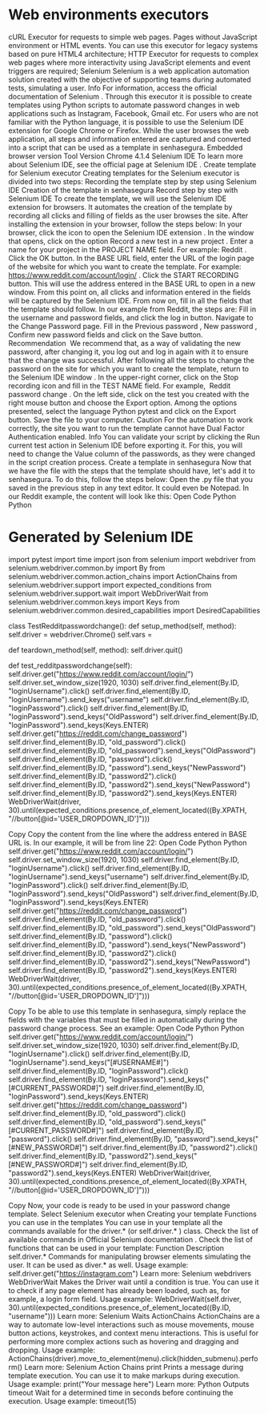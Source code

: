 # Web environments executors 

cURL
Executor for requests to simple web pages. Pages without JavaScript environment or HTML events. You can use this executor for legacy systems based on pure HTML4 architecture;
HTTP
Executor for requests to complex web pages where more interactivity using JavaScript elements and event triggers are required;
Selenium
Selenium is a web application automation solution created with the objective of supporting teams during automated tests, simulating a user.
Info
For information, access the official documentation of 
Selenium
.
Through this executor it is possible to create templates using Python scripts to automate password changes in web applications such as Instagram, Facebook, Gmail etc.
For users who are not familiar with the Python language, it is possible to use the 
Selenium IDE
 extension for Google Chrome or Firefox. While the user browses the web application, all steps and information entered are captured and converted into a script that can be used as a template in senhasegura.
Embedded browser version
Tool
Version
Chrome
4.1.4
Selenium IDE
To learn more about Selenium IDE, see the official page at 
Selenium IDE
.
Create template for Selenium executor
Creating templates for the Selenium executor is divided into two steps:
Recording the template step by step using Selenium IDE
Creation of the template in senhasegura
Record step by step with Selenium IDE
To create the template, we will use the 
Selenium IDE
 extension for browsers. It automates the creation of the template by recording all clicks and filling of fields as the user browses the site.
After installing the extension in your browser, follow the steps below:
In your browser, click the icon to 
open the Selenium IDE extension
.
In the window that opens, click on the option 
Record a new test in a new project
.
Enter a name for your project in the 
PROJECT NAME
 field. For example: 
Reddit
.
Click the 
OK
 button.
In the 
BASE URL
 field, enter the URL of the login page of the website for which you want to create the template. For example: 
https://www.reddit.com/account/login/
.
Click the 
START RECORDING
 button. This will use the address entered in the BASE URL to open in a new window. From this point on, all clicks and information entered in the fields will be captured by the Selenium IDE.
From now on, fill in all the fields that the template should follow. In our example from Reddit, the steps are:
Fill in the 
username
 and 
password
 fields, and click the log in button.
Navigate to the Change Password page.
Fill in the Previous 
password
, 
New password
, Confirm 
new password
 fields and click on the Save button.
Recommendation 
We recommend that, as a way of validating the new password, after changing it, you log out and log in again with it to ensure that the change was successful.
After following all the steps to change the password on the site for which you want to create the template, 
return to the Selenium IDE window
.
In the upper-right corner, click on the 
Stop recording
 icon and fill in the 
TEST NAME
 field. For example, 
Reddit password change
.
On the left side, click on the test you created with the right mouse button and choose the 
Export
 option.
Among the options presented, select the language 
Python pytest
 and click on the 
Export
 button.
Save the file to your computer.
Caution
For the automation to work correctly, the site you want to run the template cannot have Dual Factor Authentication enabled.
Info
You can validate your script by clicking the 
Run current test
 action in Selenium IDE before exporting it. For this, you will need to change the Value column of the passwords, as they were changed in the script creation process.
Create a template in senhasegura
Now that we have the file with the steps that the template should have, let's add it to senhasegura. To do this, follow the steps below:
Open the 
.py
 file that you saved in the previous step in any text editor. It could even be Notepad. In our 
Reddit
 example, the content will look like this:
Open Code
Python
Python
# Generated by Selenium IDE
import pytest
import time
import json
from selenium import webdriver
from selenium.webdriver.common.by import By
from selenium.webdriver.common.action_chains import ActionChains
from selenium.webdriver.support import expected_conditions
from selenium.webdriver.support.wait import WebDriverWait
from selenium.webdriver.common.keys import Keys
from selenium.webdriver.common.desired_capabilities import DesiredCapabilities

class TestRedditpasswordchange():
  def setup_method(self, method):
    self.driver = webdriver.Chrome()
    self.vars = 
  
  def teardown_method(self, method):
    self.driver.quit()
  
  def test_redditpasswordchange(self):
    self.driver.get("https://www.reddit.com/account/login/")
    self.driver.set_window_size(1920, 1030)
    self.driver.find_element(By.ID, "loginUsername").click()
    self.driver.find_element(By.ID, "loginUsername").send_keys("username")
    self.driver.find_element(By.ID, "loginPassword").click()
    self.driver.find_element(By.ID, "loginPassword").send_keys("OldPassword")
    self.driver.find_element(By.ID, "loginPassword").send_keys(Keys.ENTER)
    self.driver.get("https://reddit.com/change_password")
    self.driver.find_element(By.ID, "old_password").click()
    self.driver.find_element(By.ID, "old_password").send_keys("OldPassword")
    self.driver.find_element(By.ID, "password").click()
    self.driver.find_element(By.ID, "password").send_keys("NewPassword")
    self.driver.find_element(By.ID, "password2").click()
    self.driver.find_element(By.ID, "password2").send_keys("NewPassword")
    self.driver.find_element(By.ID, "password2").send_keys(Keys.ENTER)
    WebDriverWait(driver, 30).until(expected_conditions.presence_of_element_located((By.XPATH, "//button[@id=\'USER_DROPDOWN_ID\']")))

Copy
Copy the content from the line where the address entered in 
BASE URL
 is. In our example, it will be from line 22:
Open Code
Python
Python
self.driver.get("https://www.reddit.com/account/login/")
self.driver.set_window_size(1920, 1030)
self.driver.find_element(By.ID, "loginUsername").click()
self.driver.find_element(By.ID, "loginUsername").send_keys("username")
self.driver.find_element(By.ID, "loginPassword").click()
self.driver.find_element(By.ID, "loginPassword").send_keys("OldPassword")
self.driver.find_element(By.ID, "loginPassword").send_keys(Keys.ENTER)
self.driver.get("https://reddit.com/change_password")
self.driver.find_element(By.ID, "old_password").click()
self.driver.find_element(By.ID, "old_password").send_keys("OldPassword")
self.driver.find_element(By.ID, "password").click()
self.driver.find_element(By.ID, "password").send_keys("NewPassword")
self.driver.find_element(By.ID, "password2").click()
self.driver.find_element(By.ID, "password2").send_keys("NewPassword")
self.driver.find_element(By.ID, "password2").send_keys(Keys.ENTER)
WebDriverWait(driver, 30).until(expected_conditions.presence_of_element_located((By.XPATH, "//button[@id=\'USER_DROPDOWN_ID\']")))

Copy
To be able to use this template in senhasegura, simply replace the fields with the variables that must be filled in automatically during the password change process. See an example:
Open Code
Python
Python
self.driver.get("https://www.reddit.com/account/login/")
self.driver.set_window_size(1920, 1030)
self.driver.find_element(By.ID, "loginUsername").click()
self.driver.find_element(By.ID, "loginUsername").send_keys("[#USERNAME#]")
self.driver.find_element(By.ID, "loginPassword").click()
self.driver.find_element(By.ID, "loginPassword").send_keys("[#CURRENT_PASSWORD#]")
self.driver.find_element(By.ID, "loginPassword").send_keys(Keys.ENTER)
self.driver.get("https://reddit.com/change_password")
self.driver.find_element(By.ID, "old_password").click()
self.driver.find_element(By.ID, "old_password").send_keys("[#CURRENT_PASSWORD#]")
self.driver.find_element(By.ID, "password").click()
self.driver.find_element(By.ID, "password").send_keys("[#NEW_PASSWORD#]")
self.driver.find_element(By.ID, "password2").click()
self.driver.find_element(By.ID, "password2").send_keys("[#NEW_PASSWORD#]")
self.driver.find_element(By.ID, "password2").send_keys(Keys.ENTER)
WebDriverWait(driver, 30).until(expected_conditions.presence_of_element_located((By.XPATH, "//button[@id=\'USER_DROPDOWN_ID\']")))

Copy
Now, your code is ready to be used in your password change template. Select Selenium executor when 
Creating your template
Functions you can use in the templates
You can use in your template all the commands available for the 
driver.*
 (or 
self.driver.*
) class. Check the list of available commands in 
Official Selenium documentation
.
Check the list of functions that can be used in your template:
Function
Description
self.driver.*
Commands for manipulating browser elements simulating the user. It can be used as 
diver.*
 as well.
Usage example: 
self.driver.get("https://instagram.com")
Learn more: 
Selenium webdrivers
WebDriverWait
Makes the Driver wait until a condition is true. You can use it to check if any page element has already been loaded, such as, for example, a login form field.
Usage example: 
WebDriverWait(self.driver, 30).until(expected_conditions.presence_of_element_located((By.ID, "username")))
Learn more: 
Selenium Waits
ActionChains
ActionChains are a way to automate low-level interactions such as mouse movements, mouse button actions, keystrokes, and context menu interactions. This is useful for performing more complex actions such as hovering and dragging and dropping.
Usage example: 
ActionChains(driver).move_to_element(menu).click(hidden_submenu).perform()
Learn more: 
Selenium Action Chains
print
Prints a message during template execution. You can use it to make markups during execution.
Usage example: 
print("Your message here")
Learn more: 
Python Outputs
timeout
Wait for a determined time in seconds before continuing the execution.
Usage example: 
timeout(15)